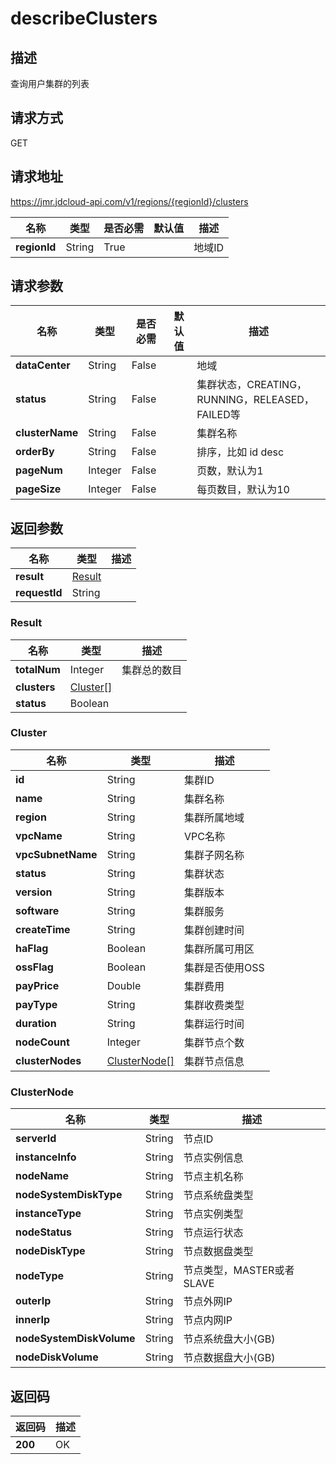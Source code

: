 # describeClusters


## 描述
查询用户集群的列表


## 请求方式
GET

## 请求地址
https://jmr.jdcloud-api.com/v1/regions/{regionId}/clusters

|名称|类型|是否必需|默认值|描述|
|---|---|---|---|---|
|**regionId**|String|True| |地域ID|

## 请求参数
|名称|类型|是否必需|默认值|描述|
|---|---|---|---|---|
|**dataCenter**|String|False| |地域|
|**status**|String|False| |集群状态，CREATING，RUNNING，RELEASED，FAILED等|
|**clusterName**|String|False| |集群名称|
|**orderBy**|String|False| |排序，比如 id desc|
|**pageNum**|Integer|False| |页数，默认为1|
|**pageSize**|Integer|False| |每页数目，默认为10|


## 返回参数
|名称|类型|描述|
|---|---|---|
|**result**|[Result](describeclusters#result)| |
|**requestId**|String| |

### <div id="result">Result</div>
|名称|类型|描述|
|---|---|---|
|**totalNum**|Integer|集群总的数目|
|**clusters**|[Cluster[]](describeclusters#cluster)| |
|**status**|Boolean| |
### <div id="cluster">Cluster</div>
|名称|类型|描述|
|---|---|---|
|**id**|String|集群ID|
|**name**|String|集群名称|
|**region**|String|集群所属地域|
|**vpcName**|String|VPC名称|
|**vpcSubnetName**|String|集群子网名称|
|**status**|String|集群状态|
|**version**|String|集群版本|
|**software**|String|集群服务|
|**createTime**|String|集群创建时间|
|**haFlag**|Boolean|集群所属可用区|
|**ossFlag**|Boolean|集群是否使用OSS|
|**payPrice**|Double|集群费用|
|**payType**|String|集群收费类型|
|**duration**|String|集群运行时间|
|**nodeCount**|Integer|集群节点个数|
|**clusterNodes**|[ClusterNode[]](describeclusters#clusternode)|集群节点信息|
### <div id="clusternode">ClusterNode</div>
|名称|类型|描述|
|---|---|---|
|**serverId**|String|节点ID|
|**instanceInfo**|String|节点实例信息|
|**nodeName**|String|节点主机名称|
|**nodeSystemDiskType**|String|节点系统盘类型|
|**instanceType**|String|节点实例类型|
|**nodeStatus**|String|节点运行状态|
|**nodeDiskType**|String|节点数据盘类型|
|**nodeType**|String|节点类型，MASTER或者SLAVE|
|**outerIp**|String|节点外网IP|
|**innerIp**|String|节点内网IP|
|**nodeSystemDiskVolume**|String|节点系统盘大小(GB)|
|**nodeDiskVolume**|String|节点数据盘大小(GB)|

## 返回码
|返回码|描述|
|---|---|
|**200**|OK|
